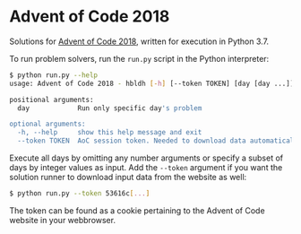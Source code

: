 # Advent of Code 2018

Solutions for [Advent of Code 2018](https://adventofcode.com/2018), written
for execution in Python 3.7.

To run problem solvers, run the `run.py` script in the Python interpreter:

```bash
$ python run.py --help
usage: Advent of Code 2018 - hbldh [-h] [--token TOKEN] [day [day ...]]

positional arguments:
  day            Run only specific day's problem

optional arguments:
  -h, --help     show this help message and exit
  --token TOKEN  AoC session token. Needed to download data automatically.
```

Execute all days by omitting any number arguments or specify a subset of
days by integer values as input. Add the `--token` argument if you want the
solution runner to download input data from the website as well:

```bash
$ python run.py --token 53616c[...]
```

The token can be found as a cookie pertaining to the Advent of Code website 
in your webbrowser.
